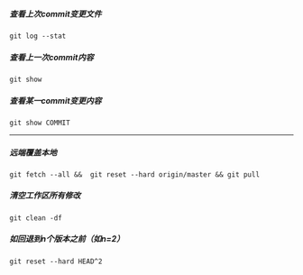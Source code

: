##### 查看上次commit变更文件
```
git log --stat
```

##### 查看上一次commit内容
```
git show
```

##### 查看某一commit变更内容
```
git show COMMIT
```

---

##### 远端覆盖本地
```
git fetch --all &&  git reset --hard origin/master && git pull
```

##### 清空工作区所有修改
```
git clean -df
```

##### 如回退到n个版本之前（如n=2）
```
git reset --hard HEAD^2
```
